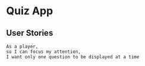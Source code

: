 # Quiz App

## User Stories

```
As a player,
so I can focus my attention,
I want only one question to be displayed at a time
```
